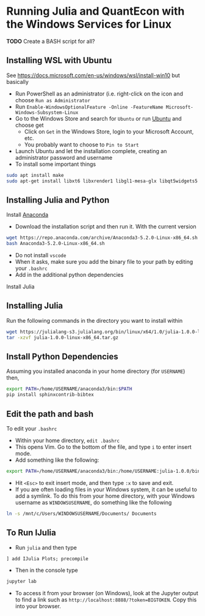 # Running Julia and QuantEcon with the Windows Services for Linux
**TODO**  Create a BASH script for all?
## Installing WSL with Ubuntu
See https://docs.microsoft.com/en-us/windows/wsl/install-win10  but basically
- Run PowerShell as an administrator (i.e. right-click on the icon and choose `Run as Administrator`
- Run `Enable-WindowsOptionalFeature -Online -FeatureName Microsoft-Windows-Subsystem-Linux` 
- Go to the Windows Store and search for `Ubuntu` or run [Ubuntu](https://www.microsoft.com/en-ca/p/ubuntu/9nblggh4msv6?rtc=1&activetab=pivot%3aoverviewtab) and choose get
  - Click on `Get` in the Windows Store, login to your Microsoft Account, etc.
  - You probably want to choose to `Pin to Start`
- Launch Ubuntu and let the installation complete, creating an administrator password and username
- To install some important things
```bash
sudo apt install make
sudo apt-get install libxt6 libxrender1 libgl1-mesa-glx libqt5widgets5
```

## Installing Julia and Python
Install [Anaconda](https://www.anaconda.com/download/#linux) 
- Download the installation script and then run it.  With the current version
```bash
wget https://repo.anaconda.com/archive/Anaconda3-5.2.0-Linux-x86_64.sh
bash Anaconda3-5.2.0-Linux-x86_64.sh
```
- Do not install `vscode`
- When it asks, make sure you add the binary file to your path by editing your `.bashrc`
- Add in the additional python dependencies

Install Julia

## Installing Julia
Run the following commands in the directory you want to install within
```bash
wget https://julialang-s3.julialang.org/bin/linux/x64/1.0/julia-1.0.0-linux-x86_64.tar.gz
tar -xzvf julia-1.0.0-linux-x86_64.tar.gz
```

## Install Python Dependencies
Assuming you installed anaconda in your home directory (for `USERNAME`) then,

```bash
export PATH=/home/USERNAME/anaconda3/bin:$PATH
pip install sphinxcontrib-bibtex
```

## Edit the path and bash
To edit your `.bashrc`
- Within your home directory, `edit .bashrc`
- This opens Vim.  Go to the bottom of the file, and type `i` to enter insert mode.
- Add something like the following:
```bash
export PATH=/home/USERNAME/anaconda3/bin:/home/USERNAME:julia-1.0.0/bin:$PATH
```
- Hit `<Esc>` to exit insert mode, and then type `:x` to save and exit.
- If you are often loading files in your Windows system, it can be useful to add a symlink.  To do this from your home directory, with your Windows username as `WINDOWSUSERNAME`, do something like the following
```bash
ln -s /mnt/c/Users/WINDOWSUSERNAME/Documents/ Documents
```

## To Run IJulia
- Run `julia` and then type
```julia
] add IJulia Plots; precompile
```
- Then in the console type
```bash
jupyter lab
```
- To access it from your browser (on Windows), look at the Jupyter output to find a link such as 
`http://localhost:8888/?token=BIGTOKEN`.  Copy this into your browser.
